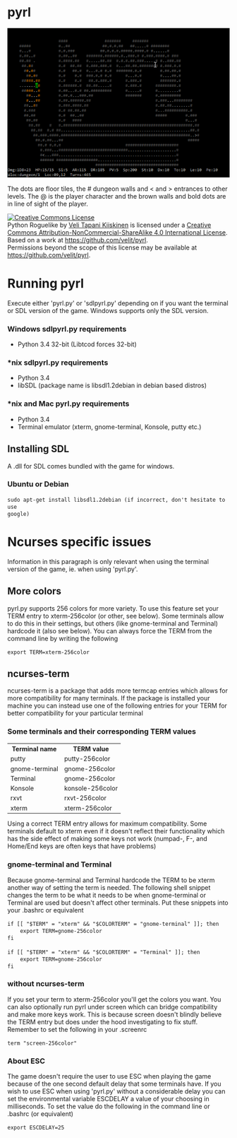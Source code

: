 pyrl
====

![Image](resources/screenshot.png?raw=true)

The dots are floor tiles, the # dungeon walls and < and > entrances to other
levels. The @ is the player character and the brown walls and bold dots are in
line of sight of the player.

<a rel="license" href="http://creativecommons.org/licenses/by-nc-sa/4.0/"><img alt="Creative Commons License" style="border-width:0" src="https://i.creativecommons.org/l/by-nc-sa/4.0/88x31.png" /></a>
<br /><span xmlns:dct="http://purl.org/dc/terms/" property="dct:title">Python Roguelike</span> by <a xmlns:cc="http://creativecommons.org/ns#" href="https://github.com/velit" property="cc:attributionName" rel="cc:attributionURL">Veli Tapani Kiiskinen</a> is licensed under a <a rel="license" href="http://creativecommons.org/licenses/by-nc-sa/4.0/">Creative Commons Attribution-NonCommercial-ShareAlike 4.0 International License</a>.
<br />Based on a work at <a xmlns:dct="http://purl.org/dc/terms/" href="https://github.com/velit/pyrl" rel="dct:source">https://github.com/velit/pyrl</a>.
<br />Permissions beyond the scope of this license may be available at <a xmlns:cc="http://creativecommons.org/ns#" href="https://github.com/velit/pyrl" rel="cc:morePermissions">https://github.com/velit/pyrl</a>.

Running pyrl
============

Execute either 'pyrl.py' or 'sdlpyrl.py' depending on if you want the terminal or
SDL version of the game. Windows supports only the SDL version.

### Windows sdlpyrl.py requirements

* Python 3.4 32-bit (Libtcod forces 32-bit)

### \*nix sdlpyrl.py requirements

* Python 3.4
* libSDL (package name is libsdl1.2debian in debian based distros)

### \*nix and Mac pyrl.py requirements

* Python 3.4
* Terminal emulator (xterm, gnome-terminal, Konsole, putty etc.)


Installing SDL
--------------

A .dll for SDL comes bundled with the game for windows.

### Ubuntu or Debian
    sudo apt-get install libsdl1.2debian (if incorrect, don't hesitate to use
    google)


Ncurses specific issues
=======================

Information in this paragraph is only relevant when using the terminal version
of the game, ie. when using 'pyrl.py'.

More colors
-----------

pyrl.py supports 256 colors for more variety. To use this feature set your TERM
entry to xterm-256color (or other, see below). Some terminals allow to do this
in their settings, but others (like gnome-terminal and Terminal) hardcode it
(also see below). You can always force the TERM from the command line by writing
the following

    export TERM=xterm-256color

ncurses-term
------------

ncurses-term is a package that adds more termcap entries which allows for more
compatibility for many terminals. If the package is installed your machine you
can instead use one of the following entries for your TERM for better
compatibility for your particular terminal

### Some terminals and their corresponding TERM values

<table>
    <tr>
        <th>Terminal name</th>
        <th>TERM value</th>
    </tr>
    <tr>
        <td>putty</td>
        <td>putty-256color</td>
    </tr>
    <tr>
        <td>gnome-terminal</td>
        <td>gnome-256color</td>
    </tr>
    <tr>
        <td>Terminal</td>
        <td>gnome-256color</td>
    </tr>
    <tr>
        <td>Konsole</td>
        <td>konsole-256color</td>
    </tr>
    <tr>
        <td>rxvt</td>
        <td>rxvt-256color</td>
    </tr>
    <tr>
        <td>xterm</td>
        <td>xterm-256color</td>
    </tr>
</table>

Using a correct TERM entry allows for maximum compatibility. Some terminals
default to xterm even if it doesn't reflect their functionality which has the
side effect of making some keys not work (numpad-, F-, and Home/End keys are
often keys that have problems)

### gnome-terminal and Terminal

Because gnome-terminal and Terminal hardcode the TERM to be xterm another way of
setting the term is needed. The following shell snippet changes the term to be
what it needs to be when gnome-terminal or Terminal are used but doesn't affect
other terminals. Put these snippets into your .bashrc or equivalent

    if [[ "$TERM" = "xterm" && "$COLORTERM" = "gnome-terminal" ]]; then
        export TERM=gnome-256color
    fi

    if [[ "$TERM" = "xterm" && "$COLORTERM" = "Terminal" ]]; then
        export TERM=gnome-256color
    fi

### without ncurses-term

If you set your term to xterm-256color you'll get the colors you want. You can
also optionally run pyrl under screen which can bridge compatibility and make
more keys work. This is because screen doesn't blindly believe the TERM entry
but does under the hood investigating to fix stuff.  Remember to set the
following in your .screenrc

    term "screen-256color"


### About ESC

The game doesn't require the user to use ESC when playing the game because of
the one second default delay that some terminals have. If you wish to use ESC
when using 'pyrl.py' without a considerable delay you can set the environmental
variable ESCDELAY a value of your choosing in milliseconds. To set the value do
the following in the command line or .bashrc (or equivalent)

    export ESCDELAY=25
